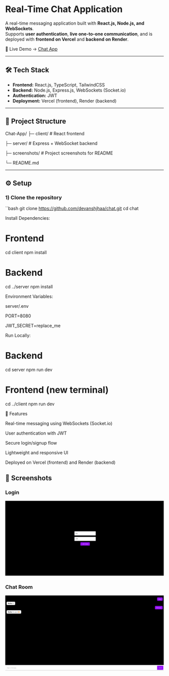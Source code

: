 # Real-Time Chat Application

A real-time messaging application built with **React.js, Node.js, and WebSockets**.  
Supports **user authentication**, **live one-to-one communication**, and is deployed with **frontend on Vercel** and **backend on Render**.  

🔗 Live Demo → [Chat App](https://chatapp-sable-mu.vercel.app/)

---

## 🛠 Tech Stack
- **Frontend:** React.js, TypeScript, TailwindCSS  
- **Backend:** Node.js, Express.js, WebSockets (Socket.io)  
- **Authentication:** JWT  
- **Deployment:** Vercel (frontend), Render (backend)

---

## 📁 Project Structure
Chat-App/
├─ client/ # React frontend

├─ server/ # Express + WebSocket backend

├─ screenshots/ # Project screenshots for README

└─ README.md


---

## ⚙️ Setup

### 1) Clone the repository
``bash
git clone https://github.com/devanshjhaa/chat.git
cd chat


Install Dependencies:
# Frontend
cd client
npm install

# Backend
cd ../server
npm install

Environment Variables:

server/.env

PORT=8080

JWT_SECRET=replace_me

Run Locally:
# Backend
cd server
npm run dev

# Frontend (new terminal)
cd ../client
npm run dev

🚀 Features

Real-time messaging using WebSockets (Socket.io)

User authentication with JWT

Secure login/signup flow

Lightweight and responsive UI

Deployed on Vercel (frontend) and Render (backend)

## 📸 Screenshots

### Login  
![Login](./screenshots/Login.png)

### Chat Room  
![Chat Room](./screenshots/ChatRoom.png)
